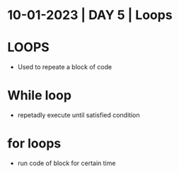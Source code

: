# 10-01-2023 | DAY 5  | Loops

# LOOPS
- Used to repeate a block of code


# While loop
- repetadly execute until satisfied condition


# for loops
- run code of block for certain time
